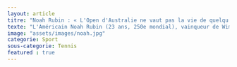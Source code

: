 ```yaml
---
layout: article
titre: "Noah Rubin : « L'Open d'Australie ne vaut pas la vie de quelqu'un »"
texte: "L'Américain Noah Rubin (23 ans, 250e mondial), vainqueur de Wimbledon juniors en 2014, ne mâche pas ses mots à l'encontre des organisateurs de l'Open d'Australie qui ont lancé les qualifications malgré une qualité de l'air considérée comme dangereuse ou très mauvaise à Melbourne. « Malgré la qualité de l'air jugée ''dangereuse'' ou ''très mauvaise'' ce mardi à Melbourne, les organisateurs ont fait démarrer les qualifications de l'Open d'Australie. Et il y a déjà eu un abandon. Comment jugez-vous la situation ? Il y a quelques années, au challenger de Fairfield, en Californie, on voyait littéralement des incendies au loin. De la cendre tombait du ciel ! On avait l'impression qu'il neigeait. L'indice de qualité de l'air était entre 250 et 350, ce qui n'est pas bon du tout. Mais on nous a quand même fait jouer. À l'époque, je me disais : ''ils sont fous !'' Et voilà que ça recommence à Melbourne."
image: "assets/images/noah.jpg"
categorie: Sport
sous-categorie: Tennis
featured : true
---
```

